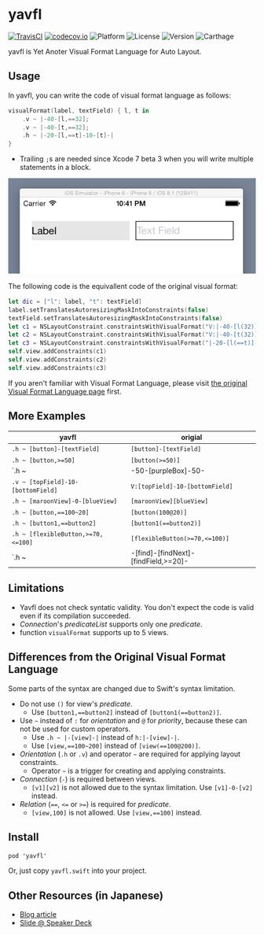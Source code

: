 # yavfl

[![TravisCI](http://img.shields.io/travis/safx/yavfl.svg?style=flat)](https://travis-ci.org/safx/yavfl)
[![codecov.io](http://codecov.io/github/safx/yavfl/coverage.svg?branch=master)](http://codecov.io/github/safx/yavfl?branch=master)
![Platform](https://img.shields.io/cocoapods/p/yavfl.svg?style=flat)
![License](https://img.shields.io/cocoapods/l/yavfl.svg?style=flat)
![Version](https://img.shields.io/cocoapods/v/yavfl.svg?style=flat)
![Carthage](https://img.shields.io/badge/Carthage-compatible-4BC51D.svg?style=flat)

yavfl is Yet Anoter Visual Format Language for Auto Layout.

## Usage

In yavfl, you can write the code of visual format language as follows:

```swift
visualFormat(label, textField) { l, t in
    .v ~ |-40-[l,==32];
    .v ~ |-40-[t,==32];
    .h ~ |-20-[l,==t]-10-[t]-|
}
```

* Trailing `;`s are needed since Xcode 7 beta 3 when you will write multiple statements in a block.

![](./images/layout_sample.png)

The following code is the equivallent code of the original visual format:

```swift
let dic = ["l": label, "t": textField]
label.setTranslatesAutoresizingMaskIntoConstraints(false)
textField.setTranslatesAutoresizingMaskIntoConstraints(false)
let c1 = NSLayoutConstraint.constraintsWithVisualFormat("V:|-40-[l(32)]", options: nil, metrics: nil, views: dic)
let c2 = NSLayoutConstraint.constraintsWithVisualFormat("V:|-40-[t(32)]", options: nil, metrics: nil, views: dic)
let c3 = NSLayoutConstraint.constraintsWithVisualFormat("|-20-[l(==t)]-10-[t]-|", options: nil, metrics: nil, views: dic)
self.view.addConstraints(c1)
self.view.addConstraints(c2)
self.view.addConstraints(c3)
```

If you aren't familiar with Visual Format Language, please visit [the original Visual Format Language page](https://developer.apple.com/library/ios/documentation/UserExperience/Conceptual/AutolayoutPG/VisualFormatLanguage/VisualFormatLanguage.html) first.

## More Examples

| yavfl                                         | origial                                   |
|-----------------------------------------------|-------------------------------------------|
| `.h ~ [button]-[textField]`                   | `[button]-[textField]`                    |
| `.h ~ [button,>=50]`                          | `[button(>=50)]`                          |
| `.h ~ |-50-[purpleBox]-50-|`                  | `|-50-[purpleBox]-50-|`                   |
| `.v ~ [topField]-10-[bottomField]`            | `V:[topField]-10-[bottomField]`           |
| `.h ~ [maroonView]-0-[blueView]`              | `[maroonView][blueView]`                  |
| `.h ~ [button,==100~20]`                      | `[button(100@20)]`                        |
| `.h ~ [button1,==button2]`                    | `[button1(==button2)]`                    |
| `.h ~ [flexibleButton,>=70,<=100]`            | `[flexibleButton(>=70,<=100)]`            |
| `.h ~ |-[find]-[findNext]-[findField,>=20]-|` | `|-[find]-[findNext]-[findField(>=20)]-|` |


## Limitations

* Yavfl does not check syntatic validity. You don't expect the code is valid even if its compilation succeeded.
* *Connection*'s *predicateList* supports only one *predicate*.
* function `visualFormat` supports up to 5 views.

## Differences from the Original Visual Format Language

Some parts of the syntax are changed due to Swift's syntax limitation.

* Do not use `()` for view's *predicate*.
    * Use `[button1,==button2]` instead of `[button1(==button2)]`.
* Use `~` instead of `:` for *orientation* and `@` for *priority*, because these can not be used for custom operators.
    * Use `.h ~ |-[view]-|` instead of `h:|-[view]-|`.
    * Use `[view,==100~200]` instead of `[view(==100@200)]`.
* *Orientation* (`.h` or `.v`) and operator `~` are required for applying layout constraints.
    * Operator `~` is a trigger for creating and applying constraints.
* *Connection* (`-`) is required between views.
    * `[v1][v2]` is not allowed due to the syntax limitation. Use `[v1]-0-[v2]` instead.
* *Relation* (`==`, `<=` or `>=`) is required for *predicate*.
    * `[view,100]` is not allowed. Use `[view,==100]` instead.


## Install

    pod 'yavfl'

Or, just copy `yavfl.swift` into your project.

## Other Resources (in Japanese)

* [Blog article](http://safx-dev.blogspot.jp/2014/12/auto-layoutvisual-format-languageswift.html)
* [Slide @ Speaker Deck](https://speakerdeck.com/matuyuji/visual-format-languageka-jian-dan-nishu-keruswiftraihurari-yavfl)
